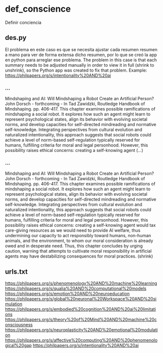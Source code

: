 # def_conscience
Definir conciencia



## des.py  

El problema en este caso es que se necesita ajustar cada resumen resumen a mano para ver de forma extensa dicho resumen, por lo que se creó la app en python para arreglar ese problema.
The problem in this case is that each summary needs to be adjusted manually in order to view it in full (shrink to unshrink), so the Python app was created to fix that problem.
Example: https://philpapers.org/s/intentionality%20AND%20ai    

### ...
Mindshaping and AI: Will Mindshaping a Robot Create an Artificial Person?John Dorsch - forthcoming - In Tad Zawidzki, Routledge Handbook of Mindshaping. pp. 406-417.
This chapter examines possible ramifications of mindshaping a social robot. It explores how such an agent might learn to represent psychological states, align its behavior with evolving societal norms, and develop capacities for self-directed mindreading and normative self-knowledge. Integrating perspectives from cultural evolution and naturalized intentionality, this approach suggests that social robots could achieve a level of norm-based self-regulation typically reserved for humans, fulfilling criteria for moral and legal personhood. However, this possibility raises ethical concerns: creating a self-knowing agent (...)
### ...
Mindshaping and AI: Will Mindshaping a Robot Create an Artificial Person?John Dorsch - forthcoming - In Tad Zawidzki, Routledge Handbook of Mindshaping. pp. 406-417.
This chapter examines possible ramifications of mindshaping a social robot. It explores how such an agent might learn to represent psychological states, align its behavior with evolving societal norms, and develop capacities for self-directed mindreading and normative self-knowledge. Integrating perspectives from cultural evolution and naturalized intentionality, this approach suggests that social robots could achieve a level of norm-based self-regulation typically reserved for humans, fulfilling criteria for moral and legal personhood. However, this possibility raises ethical concerns: creating a self-knowing agent would tax care-giving resources as we would need to provide AI welfare, thus undermining our capacity to act responsibly toward humans, non-human animals, and the environment, to whom our moral consideration is already owed and in desperate need. Thus, this chapter concludes by urging caution, warning that attempts to cultivate moral responsibility in artificial agents may have destabilizing consequences for moral practices. (shrink)

## urls.txt
https://philpapers.org/s/phenomenology%20AND%20machine%20learning
https://philpapers.org/s/qualia%20AND%20computational%20models
https://philpapers.org/s/emotion%20AND%20neuroeducation
https://philpapers.org/s/global%20neuronal%20Workspace%20AND%20simulation
https://philpapers.org/s/embodied%20cognition%20AND%20ai%20limitations
https://philpapers.org/s/theory%20of%20Mind%20AND%20machine%20consciousness
https://philpapers.org/s/neuroplasticity%20AND%20emotional%20modulation
https://philpapers.org/s/affective%20computing%20AND%20phenomenological%20gap
https://philpapers.org/s/intentionality%20AND%20ai

